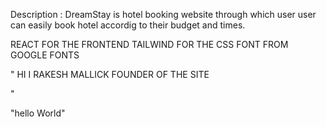 Description : DreamStay is hotel booking website through which user user can easily book hotel accordig to their budget and times.

<!-- TECHNOLOGIES USED IN THIS WEBSITE -->

REACT FOR THE FRONTEND
TAILWIND FOR THE CSS
FONT FROM GOOGLE FONTS

"
HI
I
RAKESH
MALLICK
FOUNDER
OF
THE
SITE

"

"hello World"
